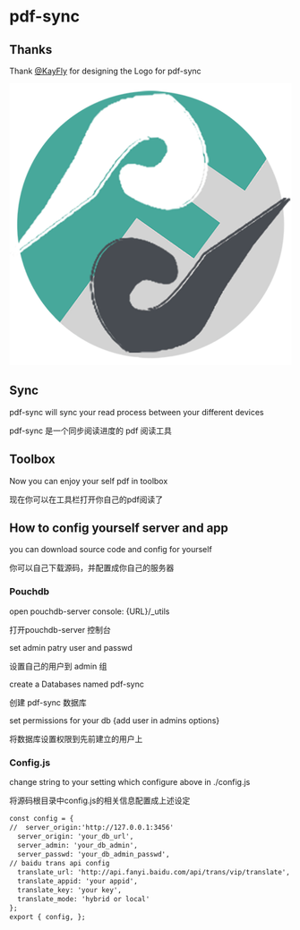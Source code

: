 # pdf-sync

## Thanks

Thank [@KayFly](https://github.com/kayfly) for designing the Logo for pdf-sync

![Logo](icon.png)

## Sync

pdf-sync will sync your read process between your different devices

pdf-sync 是一个同步阅读进度的 pdf 阅读工具

## Toolbox

Now you can enjoy your self pdf in toolbox

现在你可以在工具栏打开你自己的pdf阅读了

## How to config yourself server and app

you can download source code and config for yourself

你可以自己下载源码，并配置成你自己的服务器

### Pouchdb

open pouchdb-server console: {URL}/_utils

打开pouchdb-server 控制台

set admin patry user and passwd

设置自己的用户到 admin 组

create a Databases named pdf-sync

创建 pdf-sync 数据库

set permissions for your db {add user in admins options}

将数据库设置权限到先前建立的用户上

### Config.js

change string to your setting which configure above in ./config.js

将源码根目录中config.js的相关信息配置成上述设定

    const config = {
    //  server_origin:'http://127.0.0.1:3456'
      server_origin: 'your_db_url',
      server_admin: 'your_db_admin',
      server_passwd: 'your_db_admin_passwd',
    // baidu trans api config
      translate_url: 'http://api.fanyi.baidu.com/api/trans/vip/translate',
      translate_appid: 'your appid',
      translate_key: 'your key',  
      translate_mode: 'hybrid or local'
    };
    export { config, };
